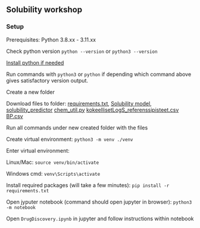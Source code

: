 ## Solubility workshop

### Setup
Prerequisites: Python 3.8.xx - 3.11.xx 


Check python version ```python --version``` or ```python3 --version```

[Install python if needed](https://www.python.org/downloads/) 

Run commands with `python3` or `python` if depending which command above gives satisfactory version output.


Create a new folder

Download files to folder:
[requirements.txt](https://github.com/elonheimo/keminformatiikka/blob/main/solubility_workshop/requirements.txt),
[Solubility model](https://github.com/elonheimo/keminformatiikka/raw/main/solubility_workshop/WaterSoulubility_03_01_2024_model.pkl),
[solubility_predictor](https://github.com/elonheimo/keminformatiikka/blob/main/solubility_workshop/DrugDiscovery.ipynb)
[chem_util.py](https://github.com/elonheimo/keminformatiikka/blob/main/solubility_workshop/chem_util.py)
[kokeellisetLogS_referenssipisteet.csv](https://github.com/elonheimo/keminformatiikka/blob/main/solubility_workshop/kokeellisetLogS_referenssipisteet.csv)
[BP.csv](https://github.com/elonheimo/keminformatiikka/blob/main/solubility_workshop/BP.csv)


Run all commands under new created folder with the files

Create virtual environment:
```python3 -m venv ./venv```

Enter virtual environment:

Linux/Mac: ```source venv/bin/activate```

Windows cmd: ```venv\Scripts\activate```

Install required packages (will take a few minutes):
```pip install -r requirements.txt```

Open jyputer notebook (command should open jupyter in browser):
```python3 -m notebook```

Open `DrugDiscovery.ipynb` in jupyter and follow instructions within notebook